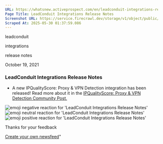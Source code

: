 ```yaml
---
URL: https://whatsnew.activeprospect.com/en/leadconduit-integrations-release-notes-4tZ51fdmv
Page Title: LeadConduit Integrations Release Notes
Screenshot URL: https://service.firecrawl.dev/storage/v1/object/public/media/screenshot-f681d726-7c0b-49c2-8900-27e6de86726f.png
Scraped At: 2025-05-30 01:37:59.086
---
```

leadconduit





integrations





release notes



October 19, 2021

### LeadConduit Integrations Release Notes

- A new IPQualityScore: Proxy & VPN Detection integration has been released! Read more about it in the [IPQualityScore: Proxy & VPN Detection Community Post.](https://community.activeprospect.com/posts/4498196-ipqualityscore-proxy-vpn-detection)

![emoji negative reaction for 'LeadConduit Integrations Release Notes'](https://app.getbeamer.com/images/emojiNeg.svg)![emoji neutral reaction for 'LeadConduit Integrations Release Notes'](https://app.getbeamer.com/images/emojiNeut.svg)![emoji positive reaction for 'LeadConduit Integrations Release Notes'](https://app.getbeamer.com/images/emojiPos.svg)

Thanks for your feedback

[Create your own newsfeed](https://www.getbeamer.com/?ref=watermark_MErKJCnu12412_public&company=ActiveProspect&watermarkRef=create&utm_term=MErKJCnu12412&utm_content=ActiveProspect&utm_source=standalone&utm_medium=footer&utm_campaign=create)"

